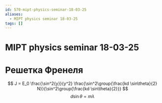 ```yaml
---
id: 570-mipt-physics-seminar-18-03-25
aliases:
  - MIPT physics seminar 18-03-25
tags: []
---
```


# MIPT physics seminar 18-03-25
# Решетка Френеля

$$
J = E_0 \frac{\sin^2{y}}{y^2} \frac{\sin^2\group{\frac{kd \sin\theta}{2} N}}{\sin^2\group{\frac{kd \sin\theta}{2}}}
$$
$$
d \sin\theta = m \lambda
$$
